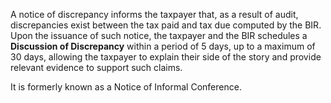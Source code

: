 A notice of discrepancy informs the taxpayer that, as a result of audit, discrepancies exist between the tax paid and tax due computed by the BIR. Upon the issuance of such notice, the taxpayer and the BIR schedules a **Discussion of Discrepancy** within a period of 5 days, up to a maximum of 30 days, allowing the taxpayer to explain their side of the story and provide relevant evidence to support such claims.

It is formerly known as a Notice of Informal Conference.
